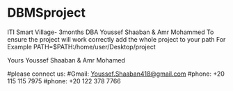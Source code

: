 # DBMSproject
ITI Smart Village- 3months DBA Youssef Shaaban &amp; Amr Mohammed
To ensure the project will work correctly add the whole project to your path 
For Example PATH=$PATH:/home/user/Desktop/project

Yours 
Youssef Shaaban & Amr Mohamed


#please connect us:
#Gmail: Youssef.Shaaban418@gmail.com
#phone: +20 115 115 7975
#phone: +20 122 378 7766
